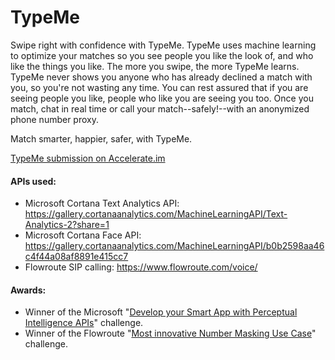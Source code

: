 # TypeMe
Swipe right with confidence with TypeMe. TypeMe uses machine learning to optimize your matches so you see people you like the look of, and who like the things you like. The more you swipe, the more TypeMe learns. TypeMe never shows you anyone who has already declined a match with you, so you're not wasting any time. You can rest assured that if you are seeing people you like, people who like you are seeing you too. Once you match, chat in real time or call your match--safely!--with an anonymized phone number proxy. 

Match smarter, happier, safer, with TypeMe.

[TypeMe submission on Accelerate.im](http://accelerate.im/projects/413)

#### APIs used:

* Microsoft Cortana Text Analytics API: https://gallery.cortanaanalytics.com/MachineLearningAPI/Text-Analytics-2?share=1
* Microsoft Cortana Face API: https://gallery.cortanaanalytics.com/MachineLearningAPI/b0b2598aa46c4f44a08af8891e415cc7
* Flowroute SIP calling: https://www.flowroute.com/voice/

#### Awards:

* Winner of the Microsoft "[Develop your Smart App with Perceptual Intelligence APIs](http://accelerate.im/challenges/65)" challenge.
* Winner of the Flowroute "[Most innovative Number Masking Use Case](http://accelerate.im/challenges/65)" challenge.
